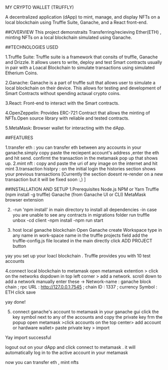 MY CRYPTO WALLET (TRUFFLY)

A decentralized application (dApp) to mint, manage, and display NFTs on a local blockchain using Truffle Suite, Ganache, and a React front-end.

##OVERVIEW
This project demonstraits Transferring/recieving Ether(ETH) , minting NFTs on a local blockchain simulated using Ganache. 

##TECHNOLOGIES USED

1.Truffle Suite:
Truffle suite is a framework that consits of truffle, Ganache and Drizzle. It allows users to write, deploy and test Smart contracts usually in pair with a Loacal Blockchain to simulate transactions using simulated Etherium Coins.

2.Ganache: 
Ganache is a part of truffle suit that allows user to simulate a local blockchain on their device. This allows for testing and development of Smart Contracts without spending actaual crypto coins.

3.React: 
Front-end to interact with the Smart contracts.

4.OpenZeppelin: 
Provides ERC-721 Contract that allows the minting of NFTs.Open source library with reliable and tested contracts.

5.MetaMask:
Browser wallet for interacting with the dApp.

##FEATURES

1.transfer eth : you can transfer eth between any accounts in your ganache.simply copy paste the reciepent account's address ,enter the eth and hit send. confirmt the transaction in the metamask pop up that shows up.
2.mint nft : copy and paste the uri of any image on the internet and hit mint
3.transaction histpry : on the initial login the histories section shows your previous transactions [Currently the section doesnt re-render on a new transaction but it will be fixed soon :,) ]

##INSTALLATION AND SETUP
1.Prerequisites
    Node.js
    NPM or Yarn
    Truffle (npm install -g truffle)
    Ganache (from Ganache UI or CLI)
    MetaMask browser extension

2. -run 'npm install' in main directory to install all dependencies
   -in case you are unable to see any contracts in migrations folder run truffle unbox
   -cd client
   -npm install
   -npm run start

3. host local ganache blockchain
   Open Ganache
   create Workspace
   type in any name in work-space name
   in the truffle projects field add the truffle-config.js file located in the main directly
   click ADD PROJECT button  
   
yay you set up your loacl blockchain . Truffle provides you with 10 test accounts

4.connect local blockchain to metamask 
   open metamask extention > click on the networks dopdown in top left corner > add a network.
   scroll down to add a network manually
   enter these -> Network-name : ganache block chain ; rpc URL : http://127.0.0.1:7545 ; chain ID : 1337 ; currency Symbol : ETH
   click save

yay done!

5. connect ganache's account to metamask
   in your ganache gui click the key symbol next to any of the accounts and copy the private key frm the popup
   open metamask >click accounts on the top center> add account or hardware wallet> paste private key > import

Yay import successful

logout out on your dApp and click connect to metamask . it will automatically log in to the active account in your metamask

now you can transfer eth , mint nfts 


   
